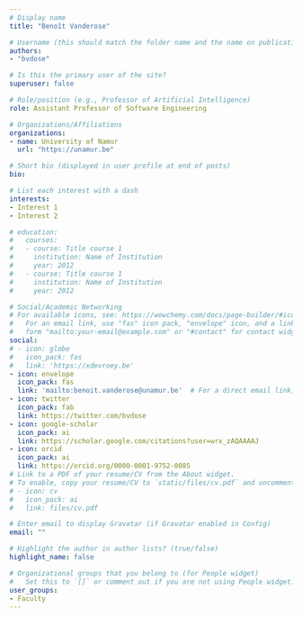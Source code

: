 ```yaml
---
# Display name
title: "Benoît Vanderose"

# Username (this should match the folder name and the name on publications)
authors:
- "bvdose"

# Is this the primary user of the site?
superuser: false

# Role/position (e.g., Professor of Artificial Intelligence)
role: Assistant Professor of Software Engineering

# Organizations/Affiliations
organizations:
- name: University of Namur
  url: "https://unamur.be"

# Short bio (displayed in user profile at end of posts)
bio:

# List each interest with a dash
interests:
- Interest 1
- Interest 2

# education:
#   courses:
#   - course: Title course 1
#     institution: Name of Institution
#     year: 2012
#   - course: Title course 1
#     institution: Name of Institution
#     year: 2012

# Social/Academic Networking
# For available icons, see: https://wowchemy.com/docs/page-builder/#icons
#   For an email link, use "fas" icon pack, "envelope" icon, and a link in the
#   form "mailto:your-email@example.com" or "#contact" for contact widget.
social:
# - icon: globe
#   icon_pack: fas
#   link: 'https://xdevroey.be'
- icon: envelope
  icon_pack: fas
  link: 'mailto:benoit.vanderose@unamur.be'  # For a direct email link, use "mailto:test@example.org".
- icon: twitter
  icon_pack: fab
  link: https://twitter.com/bvdose
- icon: google-scholar
  icon_pack: ai
  link: https://scholar.google.com/citations?user=wrx_zAQAAAAJ
- icon: orcid
  icon_pack: ai
  link: https://orcid.org/0000-0001-9752-0085
# Link to a PDF of your resume/CV from the About widget.
# To enable, copy your resume/CV to `static/files/cv.pdf` and uncomment the lines below.
# - icon: cv
#   icon_pack: ai
#   link: files/cv.pdf

# Enter email to display Gravatar (if Gravatar enabled in Config)
email: ""

# Highlight the author in author lists? (true/false)
highlight_name: false

# Organizational groups that you belong to (for People widget)
#   Set this to `[]` or comment out if you are not using People widget.
user_groups:
- Faculty
---
```

